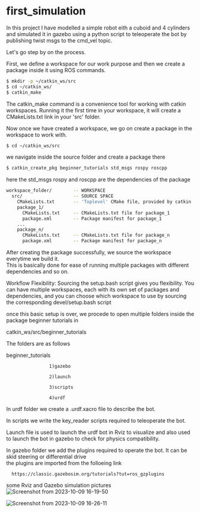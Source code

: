 # first_simulation

In this project I have modelled a simple robot eith a cuboid and 4 cylinders and simulated it in gazebo using a python script to teleoperate the bot by publishing twist msgs to the cmd_vel topic.

Let's go step by on the process.

First, we define a workspace for our work purpose and then we create a package inside it using ROS commands.

```bash
$ mkdir -p ~/catkin_ws/src
$ cd ~/catkin_ws/
$ catkin_make
```
The catkin_make command is a convenience tool for working with catkin workspaces. Running it the first time in your workspace, it will create a CMakeLists.txt link in your 'src' folder. 

Now once we have created a workspace, we go on create a package in the workspace to work with.

```bash
$ cd ~/catkin_ws/src
```
we navigate inside the source folder and create a package there
```bash
$ catkin_create_pkg beginner_tutorials std_msgs rospy roscpp
```
here the std_msgs rospy and roscpp are the dependencies of the package

```bash
workspace_folder/        -- WORKSPACE
  src/                   -- SOURCE SPACE
    CMakeLists.txt       -- 'Toplevel' CMake file, provided by catkin
    package_1/
      CMakeLists.txt     -- CMakeLists.txt file for package_1
      package.xml        -- Package manifest for package_1
    ...
    package_n/
      CMakeLists.txt     -- CMakeLists.txt file for package_n
      package.xml        -- Package manifest for package_n
```

After creating the package successfully, we source the workspace everytime we build it.
<br>
This is basically done for ease of running multiple packages with different dependencies and so on.

Workflow Flexibility: Sourcing the setup.bash script gives you flexibility. You can have multiple workspaces, each with its own set of packages and dependencies, and you can choose which workspace to use by sourcing the corresponding devel/setup.bash script


once this basic setup is over, we procede to open multiple folders inside the package beginner tutorials in 

catkin_ws/src/beginner_tutorials

The folders are as follows

beginner_tutorials

                    1)gazebo
                    
                    2)launch
                    
                    3)scripts
                    
                    4)urdf


In urdf folder we create a .urdf.xacro file to describe the bot.

In scripts we write the key_reader scripts required to teleoperate the bot.

Launch file is used to launch the urdf bot in Rviz to visualize and also used to launch the bot in gazebo to check for physics compatibility.

In gazebo folder we add the plugins required to operate the bot. It can be skid steering or differential drive
<br>
the plugins are imported from the folloeing link
<br>
      
      https://classic.gazebosim.org/tutorials?tut=ros_gzplugins



some Rviz and Gazebo simulation pictures
![Screenshot from 2023-10-09 16-19-50](https://github.com/kmlingaudhaya/first_simulation/assets/134930329/b1556d7d-a35a-4e9a-86a4-973f8ded3084)


![Screenshot from 2023-10-09 16-26-11](https://github.com/kmlingaudhaya/first_simulation/assets/134930329/bb16e8bf-a0ec-44eb-852b-3cae80370434)


